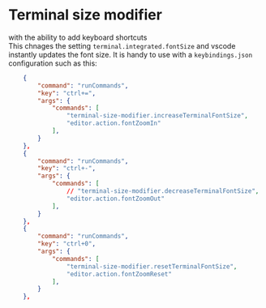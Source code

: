 # Terminal size modifier
with the ability to add keyboard shortcuts  
This chnages the setting `terminal.integrated.fontSize` and vscode instantly updates the font size.
It is handy to use with a `keybindings.json` configuration such as this:
```json
    {
        "command": "runCommands",
        "key": "ctrl+=",
        "args": {
            "commands": [
                "terminal-size-modifier.increaseTerminalFontSize",
                "editor.action.fontZoomIn"
            ],
        }
    },
    {
        "command": "runCommands",
        "key": "ctrl+-",
        "args": {
            "commands": [
                // "terminal-size-modifier.decreaseTerminalFontSize",
                "editor.action.fontZoomOut"
            ],
        }
    },
    {
        "command": "runCommands",
        "key": "ctrl+0",
        "args": {
            "commands": [
                "terminal-size-modifier.resetTerminalFontSize",
                "editor.action.fontZoomReset"
            ],
        }
    },
```
